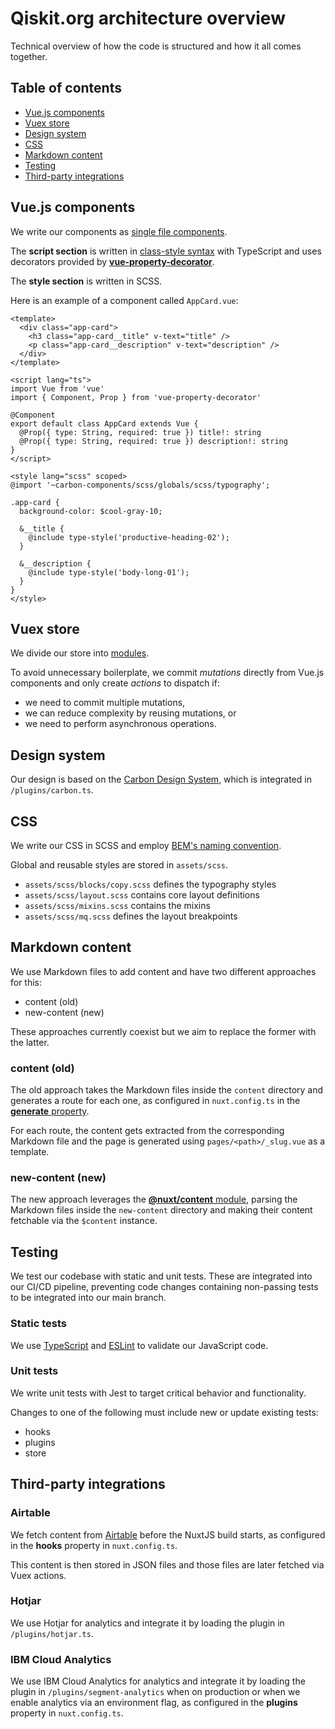 # Qiskit.org architecture overview

Technical overview of how the code is structured and how it all comes together.

## Table of contents

- [Vue.js components](#vuejs-components)
- [Vuex store](#vuex-store)
- [Design system](#design-system)
- [CSS](#css)
- [Markdown content](#markdown-content)
- [Testing](#testing)
- [Third-party integrations](#third-party-integrations)

## Vue.js components

We write our components as [single file components](https://vuejs.org/v2/guide/single-file-components.html).

The **script section** is written in [class-style syntax](https://class-component.vuejs.org/) with TypeScript and uses decorators provided by [**vue-property-decorator**](https://github.com/kaorun343/vue-property-decorator).

The **style section** is written in SCSS.

Here is an example of a component called `AppCard.vue`:

```vue
<template>
  <div class="app-card">
    <h3 class="app-card__title" v-text="title" />
    <p class="app-card__description" v-text="description" />
  </div>
</template>

<script lang="ts">
import Vue from 'vue'
import { Component, Prop } from 'vue-property-decorator'

@Component
export default class AppCard extends Vue {
  @Prop({ type: String, required: true }) title!: string
  @Prop({ type: String, required: true }) description!: string
}
</script>

<style lang="scss" scoped>
@import '~carbon-components/scss/globals/scss/typography';

.app-card {
  background-color: $cool-gray-10;

  &__title {
    @include type-style('productive-heading-02');
  }

  &__description {
    @include type-style('body-long-01');
  }
}
</style>
```

## Vuex store

We divide our store into [modules](https://vuex.vuejs.org/guide/modules.html).

To avoid unnecessary boilerplate, we commit _mutations_ directly from Vue.js components and only create _actions_ to dispatch if:

- we need to commit multiple mutations,
- we can reduce complexity by reusing mutations, or
- we need to perform asynchronous operations.

## Design system

Our design is based on the [Carbon Design System](https://www.carbondesignsystem.com/), which is integrated in `/plugins/carbon.ts`.

## CSS

We write our CSS in SCSS and employ [BEM's naming convention](https://getbem.com/).

Global and reusable styles are stored in `assets/scss`.

- `assets/scss/blocks/copy.scss` defines the typography styles
- `assets/scss/layout.scss` contains core layout definitions
- `assets/scss/mixins.scss` contains the mixins
- `assets/scss/mq.scss` defines the layout breakpoints

## Markdown content

We use Markdown files to add content and have two different approaches for this:

- content (old)
- new-content (new)

These approaches currently coexist but we aim to replace the former with the latter.

### content (old)

The old approach takes the Markdown files inside the `content` directory and generates a route for each one, as configured in `nuxt.config.ts` in the [**generate** property](https://nuxtjs.org/docs/2.x/configuration-glossary/configuration-generate/#routes).

For each route, the content gets extracted from the corresponding Markdown file and the page is generated using `pages/<path>/_slug.vue` as a template.

### new-content (new)

The new approach leverages the [**@nuxt/content** module](https://content.nuxtjs.org/), parsing the Markdown files inside the `new-content` directory and making their content fetchable via the `$content` instance.

## Testing

We test our codebase with static and unit tests. These are integrated into our CI/CD pipeline, preventing code changes containing non-passing tests to be integrated into our main branch.

### Static tests

We use [TypeScript](https://www.typescriptlang.org/) and [ESLint](https://eslint.org/) to validate our JavaScript code.

### Unit tests

We write unit tests with Jest to target critical behavior and functionality.

Changes to one of the following must include new or update existing tests:

- hooks
- plugins
- store

## Third-party integrations

### Airtable

We fetch content from [Airtable](https://airtable.com/) before the NuxtJS build starts, as configured in the **hooks** property in `nuxt.config.ts`.

This content is then stored in JSON files and those files are later fetched via Vuex actions.

### Hotjar

We use Hotjar for analytics and integrate it by loading the plugin in `/plugins/hotjar.ts`.

### IBM Cloud Analytics

We use IBM Cloud Analytics for analytics and integrate it by loading the plugin in `/plugins/segment-analytics` when on production or when we enable analytics via an environment flag, as configured in the **plugins** property in `nuxt.config.ts`.
